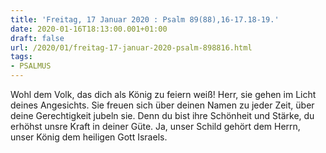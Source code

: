 ```yaml
---
title: 'Freitag, 17 Januar 2020 : Psalm 89(88),16-17.18-19.'
date: 2020-01-16T18:13:00.001+01:00
draft: false
url: /2020/01/freitag-17-januar-2020-psalm-898816.html
tags: 
- PSALMUS
---
```


Wohl dem Volk, das dich als König zu feiern weiß! Herr, sie gehen im Licht deines Angesichts. Sie freuen sich über deinen Namen zu jeder Zeit, über deine Gerechtigkeit jubeln sie. Denn du bist ihre Schönheit und Stärke, du erhöhst unsre Kraft in deiner Güte. Ja, unser Schild gehört dem Herrn, unser König dem heiligen Gott Israels.